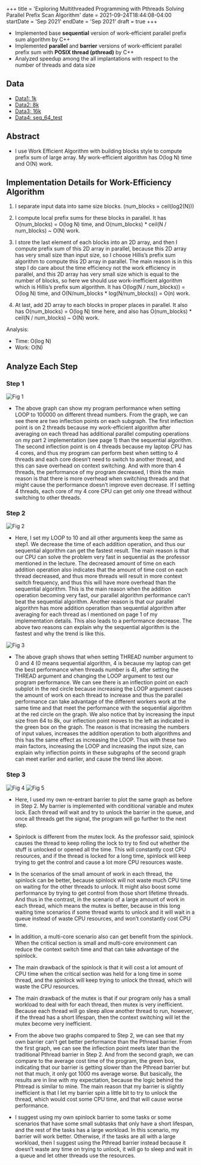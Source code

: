 +++
title = 'Exploring Multithreaded Programming with Pthreads Solving Parallel Prefix Scan Algorithm'
date = 2021-09-24T18:44:08-04:00
startDate = 'Sep 2021'
endDate = 'Sep 2021'
draft = true
+++

- Implemented base **sequential** version of work-efficient parallel prefix sum algorithm by C++
- Implemented **parallel** and **barrier** versions of work-efficient parallel prefix sum with **POSIX thread (pthread)** by C++
- Analyzed speedup among the all implantations with respect to the number of threads and data size

<!--more-->

## Data
- <a href="/datasets/pthread_prefix_sum/1k.txt">Data1: 1k</a>
- <a href="/datasets/pthread_prefix_sum/8k.txt">Data2: 8k</a>
- <a href="/datasets/pthread_prefix_sum/16k.txt">Data3: 16k</a>
- <a href="/datasets/pthread_prefix_sum/seq_64_test.txt">Data4: seq_64_test</a>

## Abstract
- I use Work Efficient Algorithm with building blocks style to compute prefix sum of large array. My work-efficient algorithm has O(log N) time and O(N) work.

## Implementation Details for Work-Efficiency Algorithm
1. I separate input data into same size blocks. (num_blocks = ceil(log2(N)))

2.	I compute local prefix sums for these blocks in parallel. It has O(num_blocks) = O(log N) time, and O(num_blocks) * ceil(N / num_blocks) ~ O(N) work.

3.	I store the last element of each blocks into an 2D array, and then I compute prefix sum of this 2D array in parallel, because this 2D array has very small size than input size, so I choose Hillis’s prefix sum algorithm to compute this 2D array in parallel. The main reason is in this step I do care about the time efficiency not the work efficiency in parallel, and this 2D array has very small size which is equal to the number of blocks, so here we should use work-inefficient algorithm which is Hillis’s prefix sum algorithm. It has O(log(N / num_blocks)) = O(log N) time, and O(N/num_blocks * log(N/num_blocks)) = O(n) work. 

4.	At last, add 2D array to each blocks in proper places in parallel. It also has O(num_blocks) = O(log N) time here, and also has O(num_blocks) * ceil(N / num_blocks) ~ O(N) work.

Analysis:
  - Time: O(log N)
  - Work: O(N)

## Analyze Each Step

### Step 1
![Fig 1](images/pthread_prefixsum_1.png)
- The above graph can show my program performance when setting LOOP to 100000 on different thread numbers. From the graph, we can see there are two inflection points on each subgraph. The first inflection point is on 2 threads because my work-efficient algorithm after averaging on each thread has additional parallel computing operations on my part 2 implementation (see page 1) than the sequential algorithm. The second inflection point is on 4 threads because my laptop CPU has 4 cores, and thus my program can perform best when setting to 4 threads and each core doesn’t need to switch to another thread, and this can save overhead on context switching. 
And with more than 4 threads, the performance of my program decreased, I think the main reason is that there is more overhead when switching threads and that might cause the performance doesn’t improve even decrease. If I setting 4 threads, each core of my 4 core CPU can get only one thread without switching to other threads.

### Step 2
![Fig 2](images/pthread_prefixsum_2.png)
- Here, I set my LOOP to 10 and all other arguments keep the same as step1. We decrease the time of each addition operation, and thus our sequential algorithm can get the fastest result. The main reason is that our CPU can solve the problem very fast in sequential as the professor mentioned in the lecture. The decreased amount of time on each addition operation also indicates that the amount of time cost on each thread decreased, and thus more threads will result in more context switch frequency, and thus this will have more overhead than the sequential algorithm.
This is the main reason when the addition operation becoming very fast, our parallel algorithm performance can’t beat the sequential algorithm. Another reason is that our parallel algorithm has more addition operation than sequential algorithm after averaging for each thread as I mentioned on page 1 of my implementation details. This also leads to a performance decrease. The above two reasons can explain why the sequential algorithm is the fastest and why the trend is like this.

![Fig 3](images/pthread_prefixsum_3.png)
- The above graph shows that when setting THREAD number argument to 0 and 4 (0 means sequential algorithm, 4 is because my laptop can get the best performance when threads number is 4), after setting the THREAD argument and changing the LOOP argument to test our program performance. We can see there is an inflection point on each subplot in the red circle because increasing the LOOP argument causes the amount of work on each thread to increase and thus the parallel performance can take advantage of the different workers work at the same time and that meet the performance with the sequential algorithm at the red circle on the graph.
We also notice that by increasing the input size from 64 to 8k, our inflection point moves to the left as indicated in the green box on the graph. The reason is that increasing the numbers of input values, increases the addition operation to both algorithms and this has the same effect as increasing the LOOP. Thus with these two main factors, increasing the LOOP and increasing the input size, can explain why inflection points in these subgraphs of the second graph can meet earlier and earlier, and cause the trend like above.

### Step 3
![Fig 4](images/pthread_prefixsum_4.png)
![Fig 5](images/pthread_prefixsum_5.png)

- Here, I used my own re-entrant barrier to plot the same graph as before in Step 2. My barrier is implemented with conditional variable and mutex lock. Each thread will wait and try to unlock the barrier in the queue, and once all threads get the signal, the program will go further to the next step.

- Spinlock is different from the mutex lock. As the professor said, spinlock causes the thread to keep rolling the lock to try to find out whether the stuff is unlocked or opened all the time. This will constantly cost CPU resources, and if the thread is locked for a long time, spinlock will keep trying to get the control and cause a lot more CPU resources waste.

- In the scenarios of the small amount of work in each thread, the spinlock can be better, because spinlock will not waste much CPU time on waiting for the other threads to unlock. It might also boost some performance by trying to get control from those short lifetime threads. And thus in the contrast, in the scenario of a large amount of work in each thread, which means the mutex is better, because in this long waiting time scenarios if some thread wants to unlock and it will wait in a queue instead of waste CPU resources, and won’t constantly cost CPU time.

- In addition, a multi-core scenario also can get benefit from the spinlock. When the critical section is small and multi-core environment can reduce the context switch time and that can take advantage of the spinlock.

- The main drawback of the spinlock is that it will cost a lot amount of CPU time when the critical section was held for a long time in some thread, and the spinlock will keep trying to unlock the thread, which will waste the CPU resources.

- The main drawback of the mutex is that if our program only has a small workload to deal with for each thread, then mutex is very inefficient. Because each thread will go sleep allow another thread to run, however, if the thread has a short lifespan, then the context switching will let the mutex become very inefficient.

- From the above two graphs compared to Step 2, we can see that my own barrier can’t get better performance than the Pthread barrier. From the first graph, we can see the inflection point meets later than the traditional Pthread barrier in Step 2. And from the second graph, we can compare to the average cost time of the program, the green box, indicating that our barrier is getting slower than the Pthread barrier but not that much, it only got 1000 ms average worse. But basically, the results are in line with my expectation, because the logic behind the Phtread is similar to mine. The main reason that my barrier is slightly inefficient is that I let my barrier spin a little bit to try to unlock the thread, which would cost some CPU time, and that will cause worse performance.

- I suggest using my own spinlock barrier to some tasks or some scenarios that have some small subtasks that only have a short lifespan, and the rest of the tasks has a large workload. In this scenario, my barrier will work better. Otherwise, if the tasks are all with a large workload, then I suggest using the Pthread barrier instead because it doesn’t waste any time on trying to unlock, it will go to sleep and wait in a queue and let other threads use the resources.
